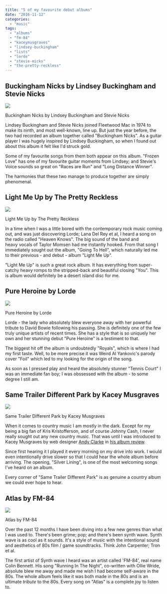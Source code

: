 ```yaml
---
title: "5 of my favourite debut albums"
date: "2016-11-12"
categories: 
  - "music"
tags: 
  - "albums"
  - "fm-84"
  - "kaceymusgraves"
  - "lindsey-buckingham"
  - "lists"
  - "lorde"
  - "stevie-nicks"
  - "the-pretty-reckless"
---
```


## Buckingham Nicks by Lindsey Buckingham and Stevie Nicks

[![](images/buckingham-nicks-album.jpg)](https://davidpeach.co.uk/wp-content/uploads/2023/05/buckingham-nicks-album.jpg)

Buckingham Nicks by Lindsey Buckingham and Stevie Nicks

Lindsey Buckingham and Stevie Nicks joined Fleetwood Mac in 1974 to make its ninth, and most well-known, line up. But just the year before, the two had recorded an album together called "Buckingham Nicks". As a guitar player I was hugely inspired by Lindsey Buckingham, so when I found out about this album it felt like I'd struck gold.

Some of my favourite songs from them both appear on this album. "Frozen Love" has one of my favourite guitar moments from Lindsey; and Stevie's Voice sounds so great on "Races are Run" and "Long Distance Winner".

The harmonies that these two manage to produce together are simply phenomenal. 

## Light Me Up by The Pretty Reckless

[![](images/light-me-up-by-the-pretty-reckless.jpg)](https://davidpeach.co.uk/wp-content/uploads/2023/05/light-me-up-by-the-pretty-reckless.jpg)

Light Me Up by The Pretty Reckless

In a time when I was a little bored with the contemporary rock music coming out, and was just discovering Lorde; Lana Del Rey et al, I heard a song on the radio called "Heaven Knows". The big sound of the band and heavy vocals of Taylor Momsen had me instantly hooked. From that song I immediately sought out the album, "Going To Hell", which naturally led me to their previous - and debut - album "Light Me Up".

"Light Me Up" is such a great rock album. It has everything from super-catchy heavy romps to the stripped-back and beautiful closing "You". This is album would definitely be a desert island disc for me. 

## Pure Heroine by Lorde

[![](images/lorde-pure-heroine.jpg)](https://davidpeach.co.uk/wp-content/uploads/2023/05/lorde-pure-heroine.jpg)

Pure Heroine by Lorde

Lorde - the lady who absolutely blew everyone away with her powerful tribute to David Bowie following his passing. She is definitely one of the few truly unique artists of recent times. She has a style that is so uniquely her own and her stunning debut "Pure Heroine" is a testiment to that.

The biggest hit off the album is undoubtedly "Royals", which is where I had my first taste. Well, to be more precise it was Weird Al Yankovic's parody cover "Foil" which led to my looking for the origin of the song.

As soon as I pressed play and heard the absolutely stunner "Tennis Court" I was an immediate fan boy; I was obssessed with the album - to some degree I still am. 

## Same Trailer Different Park by Kacey Musgraves

[![](images/same-trailer-different-park.jpg)](https://davidpeach.co.uk/wp-content/uploads/2023/05/same-trailer-different-park.jpg)

Same Trailer Different Park by Kacey Musgraves

When it comes to country music I am mostly in the dark. Except for my being a big fan of Kris Kristofferson, and of course Johnny Cash, I never really sought out any new country music. That was until I was introduced to Kacey Musgraves by web designer [Andy Clarke](https://stuffandnonsense.co.uk/) in [his album review](https://stuffandnonsense.co.uk/blog/about/this-englishmans-top-five-country-music-albums-of-2013).

Since first hearing it I played it every morning on my drive into work. I would even intentionally drive slower so that I could hear the whole album before arriving. The opening, "Silver Lining", is one of the most welcoming songs I've heard on an album.

Every corner of "Same Trailer Different Park" is as genuine a country album we could ever hope to hear.

## Atlas by FM-84

[![](images/atlas-album-by-fm84-1024x1024.jpg)](https://davidpeach.co.uk/wp-content/uploads/2016/09/atlas-album-by-fm84.jpg)

Atlas by FM-84

Over the past 12 months I have been diving into a few new genres than what I was used to. There's been grime; pop; and there's been synth wave. Synth wave is as cool as it sounds. It's a style of music with the intentional sound and aesthetics of 80s film / game soundtracks. Think John Carpenter; Tron et al.

The first artist of Synth wave I heard was an artist called 'FM-84', real name Colin Bennett. His song "Running In The Night", co-written with Ollie Wride, absolute blew me away and made me wish I had become self-aware in the 80s. The whole album feels like it was both made in the 80s and is an ultimate _tribute_ to the 80s. Every song on "Atlas" is a complete joy to listen to.
